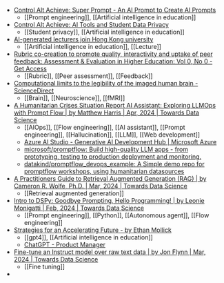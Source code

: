 - [Control Alt Achieve: Super Prompt - An AI Prompt to Create AI Prompts](https://www.controlaltachieve.com/2024/04/super-prompt-ai-prompt-to-create-ai.html?m=1)
	- [[Prompt engineering]], [[Artificial intelligence in education]]
- [Control Alt Achieve: AI Tools and Student Data Privacy](https://www.controlaltachieve.com/2024/03/ai-tools-and-student-data-privacy.html?m=1)
	- [[Student privacy]], [[Artificial intelligence in education]]
- [AI-generated lecturers join Hong Kong university](https://www.timeshighereducation.com/news/ai-generated-lecturers-take-turn-hong-kong-university)
	- [[Artificial intelligence in education]], [[Lecture]]
- [Rubric co-creation to promote quality, interactivity and uptake of peer feedback: Assessment & Evaluation in Higher Education: Vol 0, No 0 - Get Access](https://www.tandfonline.com/doi/full/10.1080/02602938.2024.2333005)
	- [[Rubric]], [[Peer assessment]], [[Feedback]]
- [Computational limits to the legibility of the imaged human brain - ScienceDirect](https://www.sciencedirect.com/science/article/pii/S1053811924000958)
	- [[Brain]], [[Neuroscience]], [[fMRI]]
- [A Humanitarian Crises Situation Report AI Assistant: Exploring LLMOps with Prompt Flow | by Matthew Harris | Apr, 2024 | Towards Data Science](https://towardsdatascience.com/a-humanitarian-crises-situation-report-ai-assistant-exploring-llmops-with-prompt-flow-32968b7a878b)
	- [[AIOps]], [[Flow engineering]], [[AI assistant]], [[Prompt engineering]], [[Hallucination]], [[LLM]], [[Web development]]
	- [Azure AI Studio - Generative AI Development Hub | Microsoft Azure](https://azure.microsoft.com/en-us/products/ai-studio)
	- [microsoft/promptflow: Build high-quality LLM apps - from prototyping, testing to production deployment and monitoring.](https://github.com/microsoft/promptflow)
	- [datakind/promptflow_devops_example: A Simple demo repo for promptflow workshops, using humanitarian datasources](https://github.com/datakind/promptflow_devops_example)
- [A Practitioners Guide to Retrieval Augmented Generation (RAG) | by Cameron R. Wolfe, Ph.D. | Mar, 2024 | Towards Data Science](https://towardsdatascience.com/a-practitioners-guide-to-retrieval-augmented-generation-rag-36fd38786a84)
	- [[Retrieval augmented generation]]
- [Intro to DSPy: Goodbye Prompting, Hello Programming! | by Leonie Monigatti | Feb, 2024 | Towards Data Science](https://towardsdatascience.com/intro-to-dspy-goodbye-prompting-hello-programming-4ca1c6ce3eb9)
	- [[Prompt engineering]], [[Python]], [[Autonomous agent]], [[Flow engineering]]
- [Strategies for an Accelerating Future - by Ethan Mollick](https://www.oneusefulthing.org/p/strategies-for-an-accelerating-future)
	- [[gpt4]], [[Artificial intelligence in education]]
	- [ChatGPT - Product Manager](https://chat.openai.com/g/g-1q95uQ81b-product-manager)
- [Fine-tune an Instruct model over raw text data | by Jon Flynn | Mar, 2024 | Towards Data Science](https://towardsdatascience.com/fine-tune-an-instruct-model-over-raw-text-data-6db654e7e2ed)
	- [[Fine tuning]]
-